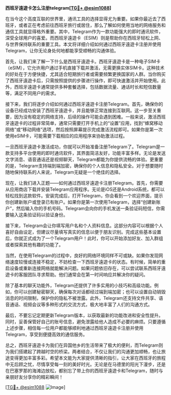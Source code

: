 **西班牙遠遊卡怎么注册telegram[[TG💪+ @esim1088](https://t.me/s/esim1088)]**

在当今这个高度互联的世界里，通讯工具的选择显得尤为重要。如果你最近去了西班牙，或者正在考虑前往西班牙旅行或居住，那么了解如何使用当地的网络服务和通信工具就显得格外重要。其中，Telegram作为一款功能强大的即时通讯软件，深受全球用户的喜爱。而西班牙遠遊卡（ESIM）则是帮助你在西班牙轻松上网、与世界保持联系的重要工具。本文将详细介绍如何通过西班牙遠遊卡注册并使用Telegram，让你无论身处何地都能享受顺畅的沟通体验。

首先，让我们来了解一下什么是西班牙遠遊卡。西班牙遠遊卡是一种电子SIM卡（eSIM），它允许用户通过手机直接下载并激活，无需更换实体SIM卡。这种技术的好处在于方便快捷，尤其适合短期旅行者或需要频繁更换国家的人群。当你购买了西班牙遠遊卡后，只需按照提供的步骤进行操作，即可快速激活并开始使用。此外，西班牙遠遊卡通常提供多种套餐选择，包括数据流量、通话时长和短信数量等，满足不同用户的需求。

接下来，我们将逐步介绍如何通过西班牙遠遊卡注册Telegram。首先，确保你的设备已经成功安装了西班牙遠遊卡，并且能够正常连接到互联网。这一步至关重要，因为没有稳定的网络支持，后续的操作可能会遇到困难。一般来说，激活西班牙遠遊卡的过程非常简单，通常只需要打开手机上的“设置”应用，找到“蜂窝移动网络”或“移动网络”选项，然后按照屏幕提示完成激活流程即可。如果你是第一次使用eSIM卡，可能需要下载相应的应用程序来协助激活过程。

一旦西班牙遠遊卡激活成功，你就可以开始准备注册Telegram了。Telegram是一款支持多平台使用的即时通讯软件，其界面简洁友好，功能丰富多样。无论是发送文字消息、语音通话还是视频聊天，Telegram都能为你提供流畅的体验。更重要的是，Telegram支持端到端加密，确保你的个人信息和隐私安全。对于想要随时随地保持联系的人来说，Telegram无疑是一个绝佳的选择。

现在，让我们进入正题——如何通过西班牙遠遊卡注册Telegram。首先，你需要从应用商店下载并安装Telegram应用程序。无论是iOS还是Android系统，都可以轻松找到这款软件。安装完成后，打开Telegram，你会看到一个欢迎界面，提示你创建新账户或登录已有账户。如果你是第一次使用Telegram，选择“创建新账户”，然后输入你的手机号码。Telegram会向你的手机发送一条验证码短信，你需要输入这条验证码以验证身份。

接下来，Telegram会让你填写用户名和个人资料信息。这部分内容可以根据个人喜好自由设定，但建议尽量填写真实的信息以便于朋友识别。完成这些基本设置后，你就正式成为了一个Telegram用户！此时，你可以开始添加好友、加入群组或者探索其他有趣的功能了。

当然，在使用Telegram的过程中，良好的网络环境同样不可或缺。如果你发现网络速度较慢或连接不稳定，不妨检查一下西班牙遠遊卡的状态。有时候，简单的重启设备或重新连接网络就能解决问题。如果问题依旧存在，可以尝试联系西班牙遠遊卡的客服团队寻求帮助。他们通常会在第一时间响应并解决你的疑问。

除了基本的聊天功能外，Telegram还提供了许多实用的小技巧和高级功能。例如，你可以创建秘密聊天，确保每次对话都经过端到端加密；也可以设置自动销毁消息的时间限制，保护你的隐私不被泄露。此外，Telegram还支持文件共享、语音通话、视频会议等多种形式的交流方式，极大地丰富了人们的沟通方式。

最后，不要忘记定期更新Telegram版本，以获取最新的功能改进和安全性提升。同时，妥善保管好自己的账号信息，避免泄露给他人造成不必要的麻烦。只要遵循上述步骤，相信每一位用户都能够顺利地通过西班牙遠遊卡注册并使用Telegram，享受到便捷高效的通信服务。

总之，西班牙遠遊卡为我们在异国他乡的生活带来了极大的便利，而Telegram则为我们搭建起了跨越时空的桥梁。两者结合，不仅让我们的沟通更加顺畅，也让旅途变得更加丰富多彩。希望本文能为大家提供清晰的指引，让大家在西班牙的旅程中无后顾之忧，尽情享受每一刻的美好时光。无论是在马德里的阳光下漫步，还是在巴塞罗那的海滩边放松，都别忘了带上你的西班牙遠遊卡和Telegram，随时与亲朋好友分享你的精彩瞬间！

[[TG💪+ @esim1088](https://t.me/s/esim1088) ![Image](https://i.postimg.cc/4NQfJmqS/Snipaste-2025-05-13-00-14-12.png)]